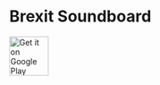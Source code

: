 # Brexit Soundboard

<a href="https://play.google.com/store/apps/details?id=na.brexitsoundboard&hl=en"><img alt="Get it on Google Play" src="https://play.google.com/intl/en_gb/badges/images/generic/en_badge_web_generic.png" height="70"/></a>
